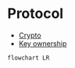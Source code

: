 # Protocol

- [Crypto](./CRYPTO.md)
- [Key ownership](./KEY-OWNERSHIP.md)

```mermaid
flowchart LR
    
```